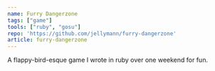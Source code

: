 ```yaml
---
name: Furry Dangerzone
tags: ["game"]
tools: ["ruby", "gosu"]
repo: 'https://github.com/jellymann/furry-dangerzone'
article: furry-dangerzone
---
```

A flappy-bird-esque game I wrote in ruby over one weekend for fun.
